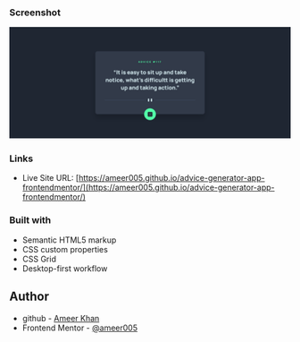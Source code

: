 ### Screenshot

![](images/screenshot.png)

### Links

- Live Site URL: [https://ameer005.github.io/advice-generator-app-frontendmentor/](https://ameer005.github.io/advice-generator-app-frontendmentor/)

### Built with

- Semantic HTML5 markup
- CSS custom properties
- CSS Grid
- Desktop-first workflow

## Author

- github - [Ameer Khan](https://github.com/ameer005)
- Frontend Mentor - [@ameer005](https://www.frontendmentor.io/profile/ameer005)
